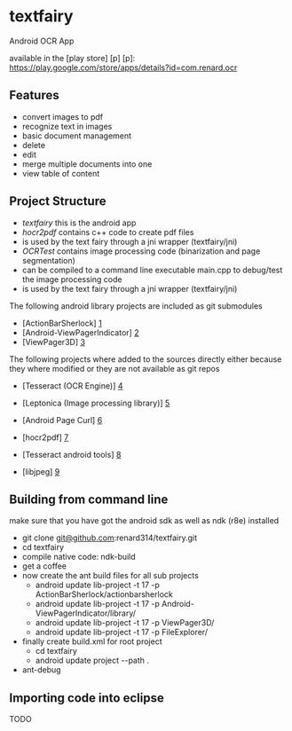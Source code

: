 textfairy
=========

Android OCR App

available in the [play store] [p]
[p]: https://play.google.com/store/apps/details?id=com.renard.ocr

Features
--------
* convert images to pdf
* recognize text in images
* basic document management
 * delete
 * edit
 * merge multiple documents into one
 * view table of content

Project Structure
-----------------
* *textfairy* this is the android app
* *hocr2pdf* contains c++ code to create pdf files
 * is used by the text fairy through a jni wrapper (textfairy/jni)
* *OCRTest* contains image processing code (binarization and page segmentation)
 * can be compiled to a command line executable main.cpp to debug/test the image processing code
 * is used by the text fairy through a jni wrapper (textfairy/jni)

The following android library projects are included as git submodules
* [ActionBarSherlock] [1]
* [Android-ViewPagerIndicator] [2]
* [ViewPager3D] [3]

The following projects where added to the sources directly either because they where modified or they are not available as git repos
* [Tesseract (OCR Engine)] [4]
* [Leptonica (Image processing library)] [5]
* [Android Page Curl] [6]
* [hocr2pdf] [7]
* [Tesseract android tools] [8]
* [libjpeg] [9]

  [1]: https://github.com/JakeWharton/ActionBarSherlock
  [2]: https://github.com/JakeWharton/Android-ViewPagerIndicator
  [3]: https://github.com/renard314/ViewPager3D
  [4]: https://tesseract-ocr.googlecode.com/
  [5]: http://www.leptonica.com/index.html
  [6]: https://github.com/harism/android_page_curl/
  [7]: http://www.exactcode.com/site/open_source/exactimage/hocr2pdf/
  [8]: https://code.google.com/p/tesseract-android-tools/
  [9]: http://libjpeg.sourceforge.net/


Building from command line
--------------------------
make sure that you have got the android sdk as well as ndk (r8e) installed

* git clone git@github.com:renard314/textfairy.git
* cd textfairy
* compile native code: ndk-build
* get a coffee
* now create the ant build files for all sub projects
	* android update lib-project -t 17 -p ActionBarSherlock/actionbarsherlock
	* android update lib-project -t 17 -p Android-ViewPagerIndicator/library/
	* android update lib-project -t 17 -p ViewPager3D/
	* android update lib-project -t 17 -p FileExplorer/
* finally create build.xml for root project
	* cd textfairy
	* android update project --path .
* ant-debug

Importing code into eclipse
---------------------------
TODO

